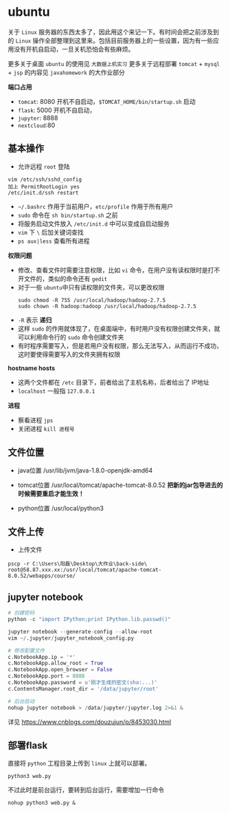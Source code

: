 # ubuntu
关于 `Linux` 服务器的东西太多了，因此用这个来记一下。有时间会把之前涉及到的 `Linux` 操作全部整理到这里来。包括目前服务器上的一些设置，因为有一些应用没有开机自启动，一旦关机恐怕会有些麻烦。

更多关于桌面 `ubuntu` 的使用见 `大数据上机实习`
更多关于远程部署 `tomcat` + `mysql` + `jsp` 的内容见 `javahomework` 的大作业部分

**端口占用**
+ `tomcat`: 8080
  开机不自启动，`$TOMCAT_HOME/bin/startup.sh` 启动
+ `flask`: 5000
  开机不自启动，
+ `jupyter`: 8888
+ `nextcloud`:80


## 基本操作
+ 允许远程 `root` 登陆
```shell
vim /etc/ssh/sshd_config
加上 PermitRootLogin yes
/etc/init.d/ssh restart
```
+ `~/.bashrc` 作用于当前用户，`etc/profile` 作用于所有用户
+ `sudo` 命令在 `sh bin/startup.sh` 之前
+ 将服务启动文件放入 `/etc/init.d` 中可以变成自启动服务
+ `vim` 下 `\` 后加关键词查找
+ `ps aux|less` 查看所有进程

**权限问题**
+ 修改、查看文件时需要注意权限，比如 `vi` 命令，在用户没有读权限时是打不开文件的，类似的命令还有 `gedit`
+ 对于一些 `ubuntu`中只有读权限的文件夹，可以更改权限
  ```
  sudo chmod -R 755 /usr/local/hadoop/hadoop-2.7.5
  sudo chown -R hadoop:hadoop /usr/local/hadoop/hadoop-2.7.5
  ```
+ `-R` 表示 **递归**
+ 这样 `sudo` 的作用就体现了，在桌面端中，有时用户没有权限创建文件夹，就可以利用命令行的 `sudo` 命令创建文件夹
+ 有时程序需要写入，但是若用户没有权限，那么无法写入，从而运行不成功，这时要使得需要写入的文件夹拥有权限

**hostname hosts**
+ 这两个文件都在 `/etc` 目录下，前者给出了主机名称，后者给出了 IP地址
+ `localhost` 一般指 `127.0.0.1`

**进程**
+ 察看进程 `jps`
+ 关闭进程 `kill 进程号`

## 文件位置
+ java位置
/usr/lib/jvm/java-1.8.0-openjdk-amd64

+ tomcat位置
/usr/local/tomcat/apache-tomcat-8.0.52
**把新的jar包导进去的时候需要重启才能生效！**

+ python位置
/usr/local/python3

## 文件上传
+ 上传文件
```shell
pscp -r C:\Users\阳磊\Desktop\大作业\back-side\ root@58.87.xxx.xx:/usr/local/tomcat/apache-tomcat-8.0.52/webapps/course/
```

## jupyter notebook
```py
# 创建密码
python -c "import IPython;print IPython.lib.passwd()"

jupyter notebook --generate-config --allow-root
vim ~/.jupyter/jupyter_notebook_config.py

# 修改配置文件
c.NotebookApp.ip = '*'
c.NotebookApp.allow_root = True
c.NotebookApp.open_browser = False
c.NotebookApp.port = 8888
c.NotebookApp.password = u'刚才生成的密文(sha:...)'
c.ContentsManager.root_dir = '/data/jupyter/root'

# 后台启动
nohup jupyter notebook > /data/jupyter/jupyter.log 2>&1 &
```
详见 https://www.cnblogs.com/douzujun/p/8453030.html

## 部署flask

直接将 `python` 工程目录上传到 `linux` 上就可以部署。
```shell
python3 web.py
```

不过此时是前台运行，要转到后台运行，需要增加一行命令

```shell
nohup python3 web.py &
```
